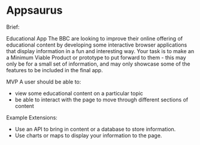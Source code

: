 # Appsaurus

Brief:

Educational App
The BBC are looking to improve their online offering of educational content by developing some interactive browser applications that display information in a fun and interesting way. Your task is to make an a Minimum Viable Product or prototype to put forward to them - this may only be for a small set of information, and may only showcase some of the features to be included in the final app.

MVP
A user should be able to:

- view some educational content on a particular topic
- be able to interact with the page to move through different sections of content

Example Extensions:

- Use an API to bring in content or a database to store information.
- Use charts or maps to display your information to the page.

